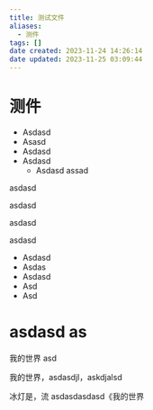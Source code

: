 ```yaml
---
title: 测试文件
aliases:
  - 测件
tags: []
date created: 2023-11-24 14:26:14
date updated: 2023-11-25 03:09:44
---
```


# 测件

- Asdasd
- Asasd
- Asdasd
- Asdasd
  - Asdasd
assad

asdasd

asdasd

asdasd

asdasd

- Asdasd
- Asdas
- Asdasd
- Asd
- Asd

# asdasd as

我的世界 asd

我的世界，asdasdjl，askdjalsd

冰灯是，流 asdasdasdasd《我的世界


